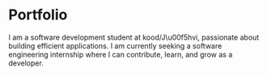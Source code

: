 # Portfolio

I am a software development student at kood/J\u00f5hvi, passionate about building efficient applications. I am currently seeking a software engineering internship where I can contribute, learn, and grow as a developer.
